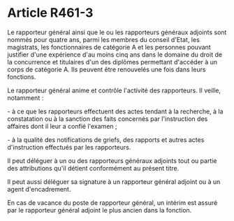 # Article R461-3

<p>   Le rapporteur général ainsi que le ou les rapporteurs généraux adjoints sont nommés pour quatre ans, parmi les membres du conseil d'Etat, les magistrats, les fonctionnaires de catégorie A et les personnes pouvant justifier d'une expérience d'au moins cinq ans dans le domaine du droit de la concurrence et titulaires d'un des diplômes permettant d'accéder à un corps de catégorie A. Ils peuvent être renouvelés une fois dans leurs fonctions.</p><p>   Le rapporteur général anime et contrôle l'activité des rapporteurs. Il veille, notamment :</p><p>   - à ce que les rapporteurs effectuent des actes tendant à la recherche, à la constatation ou à la sanction des faits concernés par l'instruction des affaires dont il leur a confié l'examen ;</p><p>   - à la qualité des notifications de griefs, des rapports et autres actes d'instruction effectués par les rapporteurs.</p><p>   Il peut déléguer à un ou des rapporteurs généraux adjoints tout ou partie des attributions qu'il détient conformément au présent titre.</p><p> Il peut aussi  déléguer sa signature à un rapporteur général adjoint ou à un agent  d'encadrement. </p><p>En cas de  vacance du poste de rapporteur général, un intérim est assuré par le rapporteur  général adjoint le plus ancien dans la fonction.</p>